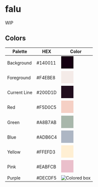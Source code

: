 # falu
 WIP

## Colors
| Palette      | HEX     | Color                       |
| ------------ | ------- | --------------------------- |
| Background   | #140011 | ![Colored box][background]  |
| Foreground   | #F4EBE8 | ![Colored box][foreground]  |
| Current Line | #200D1D | ![Colored box][currentline] |
| Red          | #F5D0C5 | ![Colored box][red]         |
| Green        | #A8B7AB | ![Colored box][green]       |
| Blue         | #ADB6C4 | ![Colored box][blue]        |
| Yellow       | #FFEFD3 | ![Colored box][yellow]      |
| Pink         | #EABFCB | ![Colored box][pink]        |
| Purple       | #DECDF5 | ![Colored box][purple]      |

[background]:img/background.png
[foreground]:img/foreground.png
[currentline]:img/line.png
[red]:img/red.png
[green]:img/green.png
[blue]:img/blue.png
[yellow]:img/yellow.png
[pink]:img/pink.png
[purple]:img/[purple]:img/pink.png
